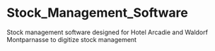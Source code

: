 # Stock_Management_Software
Stock management software designed for Hotel Arcadie and Waldorf Montparnasse to digitize stock management 
